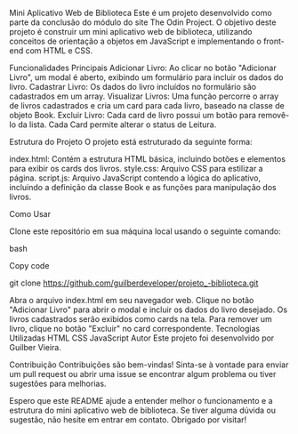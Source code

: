 Mini Aplicativo Web de Biblioteca
Este é um projeto desenvolvido como parte da conclusão do módulo do site The Odin Project. O objetivo deste projeto é construir um mini aplicativo web de biblioteca, utilizando conceitos de orientação a objetos em JavaScript e implementando o front-end com HTML e CSS.

Funcionalidades Principais
Adicionar Livro: Ao clicar no botão "Adicionar Livro", um modal é aberto, exibindo um formulário para incluir os dados do livro.
Cadastrar Livro: Os dados do livro incluídos no formulário são cadastrados em um array.
Visualizar Livros: Uma função percorre o array de livros cadastrados e cria um card para cada livro, baseado na classe de objeto Book.
Excluir Livro: Cada card de livro possui um botão para removê-lo da lista.
Cada Card permite alterar o status de Leitura.

Estrutura do Projeto
O projeto está estruturado da seguinte forma:

index.html: Contém a estrutura HTML básica, incluindo botões e elementos para exibir os cards dos livros.
style.css: Arquivo CSS para estilizar a página.
script.js: Arquivo JavaScript contendo a lógica do aplicativo, incluindo a definição da classe Book e as funções para manipulação dos livros.

Como Usar

Clone este repositório em sua máquina local usando o seguinte comando:

bash

Copy code

git clone https://github.com/guilberdeveloper/projeto_-biblioteca.git

Abra o arquivo index.html em seu navegador web.
Clique no botão "Adicionar Livro" para abrir o modal e incluir os dados do livro desejado.
Os livros cadastrados serão exibidos como cards na tela.
Para remover um livro, clique no botão "Excluir" no card correspondente.
Tecnologias Utilizadas
HTML
CSS
JavaScript
Autor
Este projeto foi desenvolvido por Guilber Vieira.

Contribuição
Contribuições são bem-vindas! Sinta-se à vontade para enviar um pull request ou abrir uma issue se encontrar algum problema ou tiver sugestões para melhorias.

Espero que este README ajude a entender melhor o funcionamento e a estrutura do mini aplicativo web de biblioteca. Se tiver alguma dúvida ou sugestão, não hesite em entrar em contato. Obrigado por visitar!
